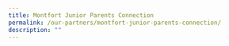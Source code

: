 ```yaml
---
title: Montfort Junior Parents Connection
permalink: /our-partners/montfort-junior-parents-connection/
description: ""
---
```

